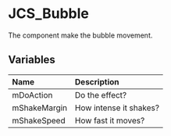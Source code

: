 # JCS_Bubble

The component make the bubble movement.

## Variables

| Name         | Description            |
|:-------------|:-----------------------|
| mDoAction    | Do the effect?         |
| mShakeMargin | How intense it shakes? |
| mShakeSpeed  | How fast it moves?     |
